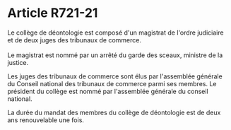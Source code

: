# Article R721-21

<div align='left'>Le collège de déontologie est composé d'un magistrat de l'ordre judiciaire et de deux juges des tribunaux de commerce.<br/><br/></div><div align='left'></div><div align='left'>Le magistrat est nommé par un arrêté du garde des sceaux, ministre de la justice.<p>Les juges des tribunaux de commerce sont élus par l'assemblée générale du Conseil national des tribunaux de commerce parmi ses membres. Le président du collège est nommé par l'assemblée générale du conseil national.</p><p>La durée du mandat des membres du collège de déontologie est de deux ans renouvelable une fois. </p></div><div align='left'></div>